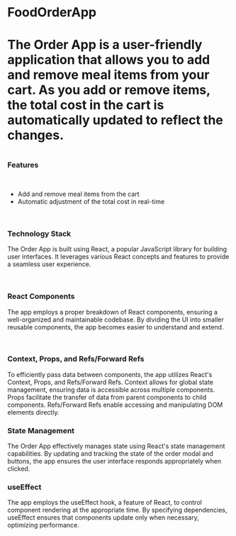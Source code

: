 # FoodOrderApp


<h1> The Order App is a user-friendly application that allows you to add and remove meal items from your cart. As you add or remove items, the total cost in the cart is automatically updated to reflect the changes. <h1>

  <h3>Features</h3>
  </br>
  <ul>
<li>Add and remove meal items from the cart</li>
<li>Automatic adjustment of the total cost in real-time</li>
  </ul>  
    </br>
<h3>Technology Stack</h3>
<p>The Order App is built using React, a popular JavaScript library for building user interfaces. It leverages various React concepts and features to provide a seamless user experience.</p>
  </br>
<h3>React Components</h3>
<p>The app employs a proper breakdown of React components, ensuring a well-organized and maintainable codebase. By dividing the UI into smaller reusable components, the app becomes easier to understand and extend.</p>
  </br>
<h3>Context, Props, and Refs/Forward Refs</h3>
<p>To efficiently pass data between components, the app utilizes React's Context, Props, and Refs/Forward Refs. Context allows for global state management, ensuring data is accessible across multiple components. Props facilitate the transfer of data from parent components to child components. Refs/Forward Refs enable accessing and manipulating DOM elements directly. </p>

<h3>State Management</h3>
<p>The Order App effectively manages state using React's state management capabilities. By updating and tracking the state of the order modal and buttons, the app ensures the user interface responds appropriately when clicked.</p>

<h3>useEffect</h3>
<p>The app employs the useEffect hook, a feature of React, to control component rendering at the appropriate time. By specifying dependencies, useEffect ensures that components update only when necessary, optimizing performance.</p>
